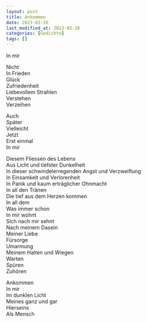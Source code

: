 ```yaml
---
layout: post
title: Ankommen
date: 2023-03-26
last_modified_at: 2023-03-28
categories: [Gedichte]
tags: []
---
```


In mir

Nicht  
In Frieden  
Glück  
Zufriedenheit  
Liebevollem Strahlen  
Verstehen  
Verzeihen

Auch  
Später  
Vielleicht  
Jetzt  
Erst einmal  
In mir

Diesem Fliessen des Lebens  
Aus Licht und tiefster Dunkelheit  
In dieser schwindelerregenden Angst und Verzweiflung  
In Einsamkeit und Verlorenheit  
In Panik und kaum erträglicher Ohnmacht  
In all den Tränen  
Die tief aus dem Herzen kommen  
In all dem  
Was immer schon  
In mir wohnt  
Sich nach mir sehnt  
Nach meinem Dasein  
Meiner Liebe  
Fürsorge  
Umarmung  
Meinem Halten und Wiegen  
Warten  
Spüren  
Zuhören  

Ankommen  
In mir  
Im dunklen Licht  
Meines ganz und gar  
Hierseins  
Als Mensch